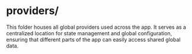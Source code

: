 # providers/

This folder houses all global providers used across the app. It serves as a centralized location for state management and global configuration, ensuring that different parts of the app can easily access shared global data.
